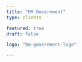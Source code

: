 ```yaml
---
title: "HM Government"
type: clients

featured: true
draft: false

logo: "hm-government-logo"

---
```

